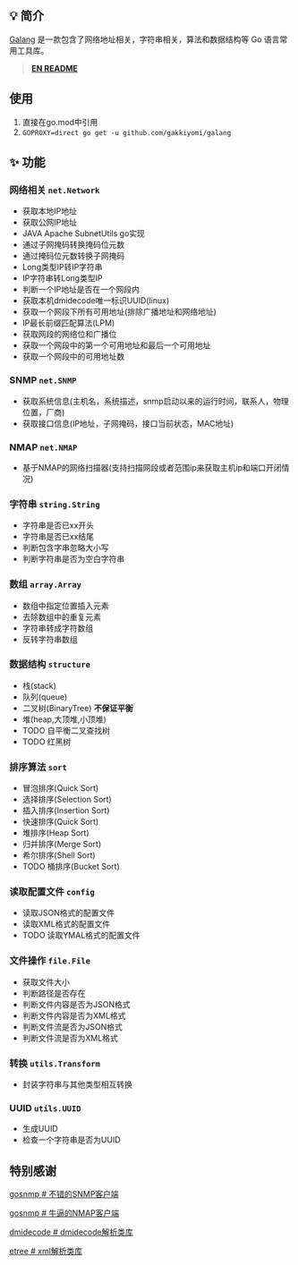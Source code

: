 
## 💡 简介

[Galang](https://github.com/gakkiyomi/galang) 是一款包含了网络地址相关，字符串相关，算法和数据结构等 Go 语言常用工具库。


> **[EN README](README.zh-CN.md)**

## 使用
   1. 直接在go.mod中引用
   2. `GOPROXY=direct go get -u github.com/gakkiyomi/galang`

## ✨ 功能

### 网络相关 `net.Network`

* 获取本地IP地址
* 获取公网IP地址
* JAVA Apache SubnetUtils go实现
* 通过子网掩码转换掩码位元数
* 通过掩码位元数转换子网掩码
* Long类型IP转IP字符串
* IP字符串转Long类型IP
* 判断一个IP地址是否在一个网段内
* 获取本机dmidecode唯一标识UUID(linux)
* 获取一个网段下所有可用地址(排除广播地址和网络地址)
* IP最长前缀匹配算法(LPM)
* 获取网段的网络位和广播位
* 获取一个网段中的第一个可用地址和最后一个可用地址
* 获取一个网段中的可用地址数

### SNMP `net.SNMP`

* 获取系统信息(主机名，系统描述，snmp启动以来的运行时间，联系人，物理位置，厂商)
* 获取接口信息(IP地址，子网掩码，接口当前状态，MAC地址)

### NMAP `net.NMAP`

* 基于NMAP的网络扫描器(支持扫描网段或者范围ip来获取主机ip和端口开闭情况)

### 字符串 `string.String`

* 字符串是否已xx开头
* 字符串是否已xx结尾
* 判断包含字串忽略大小写
* 判断字符串是否为空白字符串

### 数组 `array.Array`

* 数组中指定位置插入元素
* 去除数组中的重复元素
* 字符串转成字符数组
* 反转字符串数组

### 数据结构 `structure`

* 栈(stack)
* 队列(queue)
* 二叉树(BinaryTree) **不保证平衡**
* 堆(heap,大顶堆,小顶堆)
* TODO 自平衡二叉查找树
* TODO 红黑树

### 排序算法 `sort`
* 冒泡排序(Quick Sort)
* 选择排序(Selection Sort)
* 插入排序(Insertion Sort)
* 快速排序(Quick Sort)
* 堆排序(Heap Sort)
* 归并排序(Merge Sort)
* 希尔排序(Shell Sort)
* TODO 桶排序(Bucket Sort)

### 读取配置文件 `config`

* 读取JSON格式的配置文件
* 读取XML格式的配置文件
* TODO 读取YMAL格式的配置文件

### 文件操作 `file.File`

* 获取文件大小
* 判断路径是否存在
* 判断文件内容是否为JSON格式
* 判断文件内容是否为XML格式
* 判断文件流是否为JSON格式
* 判断文件流是否为XML格式

### 转换 `utils.Transform`

* 封装字符串与其他类型相互转换

### UUID `utils.UUID`
* 生成UUID
* 检查一个字符串是否为UUID



## 特别感谢
[gosnmp # 不错的SNMP客户端](https://github.com/alouca/gosnmp)

[gosnmp # 牛逼的NMAP客户端](https://github.com/Ullaakut/nmap)

[dmidecode # dmidecode解析类库](https://github.com/dselans/dmidecode)

[etree # xml解析类库](https://github.com/beevik/etree)
